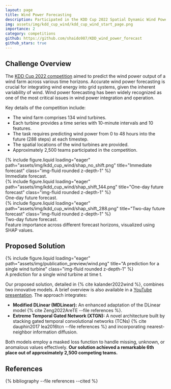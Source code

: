 ```yaml
---
layout: page
title: Wind Power Forecasting
description: Participated in the KDD Cup 2022 Spatial Dynamic Wind Power Forecasting challenge (6th place)
img: assets/img/kdd_cup_wind/kdd_cup_wind_start_page.png
importance: 2
category: competitions
github: https://github.com/shaido987/KDD_wind_power_forecast
github_stars: true
---
```


## Challenge Overview

The [KDD Cup 2022 competition](https://baidukddcup2022.github.io/) aimed to predict the wind power output of a wind farm across various time horizons. Accurate wind power forecasting is crucial for integrating wind energy into grid systems, given the inherent variability of wind. Wind power forecasting has been widely recognized as one of the most critical issues in wind power integration and operation.

Key details of the competition include:
- The wind farm comprises 134 wind turbines.
- Each turbine provides a time series with 10-minute intervals and 10 features.
- The task requires predicting wind power from 0 to 48 hours into the future (288 steps) at each timestep.
- The spatial locations of the wind turbines are provided.
- Approximately 2,500 teams participated in the competition.

<div class="row">
    <div class="col-sm mt-3 mt-md-0">
        {% include figure.liquid loading="eager" path="assets/img/kdd_cup_wind/shap_no_shift.png" title="Immediate forecast" class="img-fluid rounded z-depth-1" %}
		<div class="caption">
			Immediate forecast.
		</div>
    </div>
    <div class="col-sm mt-3 mt-md-0">
        {% include figure.liquid loading="eager" path="assets/img/kdd_cup_wind/shap_shift_144.png" title="One-day future forecast" class="img-fluid rounded z-depth-1" %}
		<div class="caption">
			One-day future forecast.
		</div>
    </div>
    <div class="col-sm mt-3 mt-md-0">
        {% include figure.liquid loading="eager" path="assets/img/kdd_cup_wind/shap_shift_288.png" title="Two-day future forecast" class="img-fluid rounded z-depth-1" %}
		<div class="caption">
			Two-day future forecast.
		</div>
    </div>
</div>
<div class="caption">
	Feature importance across different forecast horizons, visualized using SHAP values.
</div>

## Proposed Solution
<div class="profile float-right">
	{% include figure.liquid loading="eager" path="assets/img/publication_preview/wind.png" title="A prediction for a single wind turbine" class="img-fluid rounded z-depth-1" %}
	<div class="caption">
		A prediction for a single wind turbine at time t.
	</div>
</div>

Our proposed solution, detailed in {% cite kalander2022wind %}, combines two innovative models. A brief overview is also available in a [YouTube presentation]((https://www.youtube.com/watch?v=6fPL44g5h-c)). The approach integrates:

- **Modified DLinear (MDLinear):** An enhanced adaptation of the DLinear model {% cite Zeng2022AreTE --file references %}.
- **Extreme Temporal Gated Network (XTGN):** A novel architecture built by stacking gated temporal convolutional networks (TCNs) {% cite dauphin2017 lea2016tcn --file references %} and incorporating nearest-neighbor information diffusion.

Both models employ a masked loss function to handle missing, unknown, or anomalous values effectively. **Our solution achieved a remarkable 6th place out of approximately 2,500 competing teams.**

<h2>References</h2>
<div class="publications">
    {% bibliography --file references --cited %}
</div>
